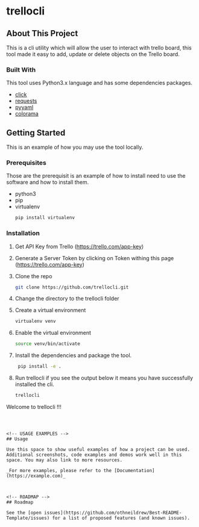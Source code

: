 # trellocli

## About This Project
This is a cli utility which will allow the user to interact with trello board, this tool made it easy to add, update or delete objects on the Trello board.


### Built With

This tool uses Python3.x language and has some dependencies packages.

* [click](https://click.palletsprojects.com)
* [requests](https://requests.readthedocs.io)
* [pyyaml](https://pyyaml.org)
* [colorama](https://pypi.org/project/colorama)



<!-- GETTING STARTED -->
## Getting Started

This is an example of how you may use the tool locally.

### Prerequisites

Those are the prerequisit is an example of how to install need to use the software and how to install them.
* python3
* pip
* virtualenv
   ```sh
   pip install virtualenv
   ```

### Installation

1. Get API Key from Trello (https://trello.com/app-key)
2. Generate a Server Token by clicking on Token withing this page (https://trello.com/app-key)
3. Clone the repo
   ```sh
   git clone https://github.com/trellocli.git
   ```

4. Change the directory to the trellocli folder
5. Create a virtual environment
   ```sh
   virtualenv venv
   ```
6. Enable the virtual environment
   ```sh
   source venv/bin/activate
   ```
7. Install the dependencies and package the tool.
   ```sh
    pip install -e .
    ```
8. Run trellocli if you see the output below it means you have successfully installed the cli.
   ```sh
   trellocli
  Welcome to trellocli !!!
   ```



<!-- USAGE EXAMPLES -->
## Usage

Use this space to show useful examples of how a project can be used. Additional screenshots, code examples and demos work well in this space. You may also link to more resources.

_For more examples, please refer to the [Documentation](https://example.com)_



<!-- ROADMAP -->
## Roadmap

See the [open issues](https://github.com/othneildrew/Best-README-Template/issues) for a list of proposed features (and known issues).

